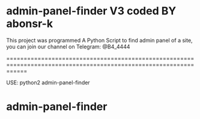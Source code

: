 admin-panel-finder V3
coded BY abonsr-k
==================


This project was programmed A Python Script to find admin panel of a site, you can join our channel on Telegram:
@B4_4444


==================================================================================================================


USE:
python2 admin-panel-finder


admin-panel-finder
==================

